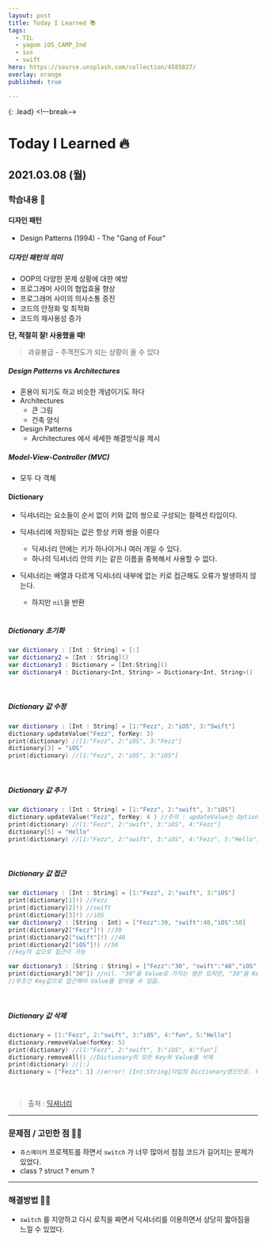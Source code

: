 ```yaml
---
layout: post
title: Today I Learned 📚
tags:
  - TIL
  - yagom iOS_CAMP_2nd
  - ios
  - swift
hero: https://source.unsplash.com/collection/4585827/
overlay: orange
published: true

---
```


{: .lead}
<!–-break-–>

# Today I Learned 🔥



## 2021.03.08 (월)



### 학습내용 📝

#### 디자인 패턴

- Design Patterns (1994) - The "Gang of Four"

##### 디자인 패턴의 의미

- OOP의 다양한 문제 상황에 대한 예방
- 프로그래머 사이의 협업효율 향상 
- 프로그래머 사이의 의사소통 증진
- 코드의 안정화 및 최적화
- 코드의 재사용성 증가

**단, 적절히 잘! 사용했을 때!** 

> 과유불급 - 주객전도가 되는 상황이 올 수 있다 

##### Design Patterns vs Architectures

- 혼용이 되기도 하고 비슷한 개념이기도 하다
- Architectures
  - 큰 그림 
  - 건축 양식
- Design Patterns 
  - Architectures 에서 세세한 해결방식을 제시

##### Model-View-Controller (MVC)

- 모두 다 객체 



####  Dictionary 

- 딕셔너리는 요소들이 순서 없이 키와 값의 쌍으로 구성되는 컬렉션 타입이다.
- 딕셔너리에 저장되는 값은 항상 키와 쌍을 이룬다
  - 딕셔너리 안에는 키가 하나이거나 여러 개일 수 있다.
  - 하나의 딕셔너리 안의 키는 같은 이름을 중복해서 사용할 수 없다.
- 딕셔너리는 배열과 다르게 딕셔너리 내부에 없는 키로 접근해도 오류가 발생하지 않는다.
  
  - 하지만 `nil`을 반환
  
  <br/>

#####  Dictionary 초기화

```swift
var dictionary : [Int : String] = [:]
var dictionary2 = [Int : String]()
var dictionary3 : Dictionary = [Int:String]()
var dictionary4 : Dictionary<Int, String> = Dictionary<Int, String>()
```

<br/>

##### Dictionary 값 수정

```swift
var dictionary : [Int : String] = [1:"Fezz", 2:"iOS", 3:"Swift"]
dictionary.updateValue("Fezz", forKey: 3)
print(dictionary) //[1:"Fezz", 2:"iOS", 3:"Fezz"]
dictionary[3] = "iOS"
print(dictionary) //[1:"Fezz", 2:"iOS", 3:"iOS"]
```

<br/>

#####  Dictionary 값 추가

```swift
var dictionary : [Int : String] = [1:"Fezz", 2:"swift", 3:"iOS"]
dictionary.updateValue("Fezz", forKey: 4 ) //주의 : updateValue는 Optional값을 반환함
print(dictionary) //[1:"Fezz", 2:"swift", 3:"iOS", 4:"Fezz"]
dictionary[5] = "Hello"
print(dictionary) //[1:"Fezz", 2:"swift", 3:"iOS", 4:"Fezz", 5:"Hello"]
```

<br/>

#####  Dictionary 값 접근

```swift
var dictionary : [Int : String] = [1:"Fezz", 2:"swift", 3:"iOS"]
print(dictionary[1]!) //Fezz
print(dictionary[2]!) //swift
print(dictionary[3]!) //iOS
var dictionary2 : [String : Int] = ["Fezz":30, "swift":40,"iOS":50]
print(dictionary2["Fezz"]!) //30
print(dictionary2["swift"]!) //40
print(dictionary2["iOS"]!) //50
//key의 값으로 접근이 가능

var dictionary3 : [String : String] = ["Fezz":"30", "swift":"40","iOS":"50"]
print(dictionary3["30"]) //nil. "30"을 Value로 가지는 쌍은 있지만, "30"을 Key로 가지는 쌍이 없기때문. 
//무조건 Key값으로 접근해야 Value를 얻어올 수 있음.
```

<br/>

#####  Dictionary 값 삭제

```swift
dictionary = [1:"Fezz", 2:"swift", 3:"iOS", 4:"fun", 5:"Hello"]
dictionary.removeValue(forKey: 5)
print(dictionary) //[1:"Fezz", 2:"swift", 3:"iOS", 4:"fun"]
dictionary.removeAll() //Dictionary의 모든 Key와 Value를 삭제
print(dictionary) //[:]
dictionary = ["Fezz": 1] //error! [Int:String]타입의 Dictionary였으므로. 타입을 바꿔줄 수 없다.
```

<br/>

> 출처 : [딕셔너리](https://zeddios.tistory.com/129)

---

### 문제점 / 고민한 점 🤦🏼

- `쥬스메이커` 프로젝트를 하면서 `switch` 가 너무 많아서 점점 코드가 길어지는 문제가 있었다. 
- class ? struct ? enum ? 

---

### 해결방법 🙋🏼

- `switch` 를 지양하고 다시 로직을 짜면서 딕셔너리를 이용하면서 상당히 짧아짐을 느낄 수 있었다.